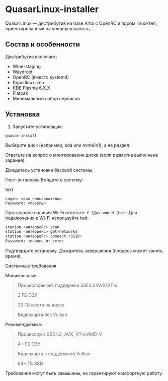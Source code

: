 # QuasarLinux-installer

QuasarLinux — дистрибутив на базе Artix с OpenRC и ядром linux-zen, ориентированный на универсальность.

## Состав и особенности
Дистрибутив включает:
- Wine-staging
- Waydroid
- OpenRC (вместо systemd)
- Ядро linux-zen
- KDE Plasma 6.X.X
- Flatpak
- Минимальный набор сервисов

## Установка
1. Запустите установщик:
```
quasar-install
```
Выберите диск (например, sda или nvme1n1), а не раздел.

Ответьте на вопрос о монтировании диска (если разметка выполнена заранее).

Дождитесь установки базовой системы.

Пост-установка
Войдите в систему:

text
```
Login: <ваш_пользователь>
Password: <пароль>
```
При запросе наличия Wi-Fi ответьте:
``
Y (Да) или N (Нет)
``
Для подключения к Wi-Fi используйте iwd:

```bash
station <интерфейс> scan
station <интерфейс> get-networks
station <интерфейс> connect <SSID>
Password: <пароль_от_сети>
```
Подтвердите установку. Дождитесь завершения (процесс может занять время).

Системные требования
    
Минимальные:
> Процессоры без поддержки SSE4.2/AVX/VT-x
>
> 2 ГБ ОЗУ
> 
> 20 ГБ места на диске
>
> Видеокарта без Vulkan

Рекомендуемые:
> Процессор с SSE4.2, AVX, VT-x/AMD-V
>
> 4+ ГБ ОЗУ
>
> Видеокарта с поддержкой Vulkan
>
> 64+ ГБ SSD

Требования могут быть завышены, но гарантируют комфортную работу.
